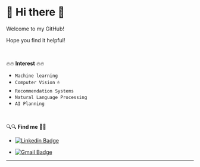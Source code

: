 # 👋 Hi there 👋

Welcome to my GitHub! 

Hope you find it helpful! 

<br>

:fire::fire: **Interest** :fire::fire:

- `Machine learning` 
- `Computer Vision` :star:
- `Recommendation Systems` 
- `Natural Language Processing` 
- `AI Planning` 

<br>

:mag::mag: **Find me** :mag_right::mag_right:

- [![Linkedin Badge](https://img.shields.io/badge/-LinkedIn-blue?style=flat-square&logo=Linkedin&logoColor=white&link=https://www.linkedin.com/in/heewonk/)](https://www.linkedin.com/in/heewonk/)

- [![Gmail Badge](https://img.shields.io/badge/Gmail-d14836?style=flat-square&logo=Gmail&logoColor=white&link=mailto:khw220119@gmail.com)](mailto:khw220119@gmail.com)

___

<!---
Heewon-Hailey/Heewon-Hailey is a ✨ special ✨ repository because its `README.md` (this file) appears on your GitHub profile.
You can click the Preview link to take a look at your changes.
--->
